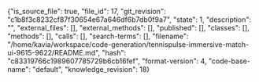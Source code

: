 {"is_source_file": true, "file_id": 17, "git_revision": "c1b8f3c8232cf87f30654e67a646df6b7db0f9a7", "state": 1, "description": "", "external_files": [], "external_methods": [], "published": [], "classes": [], "methods": [], "calls": [], "search-terms": [], "filename": "/home/kavia/workspace/code-generation/tennispulse-immersive-match-ui-9615-9622/README.md", "hash": "c83319766c1989607785729b6cb16fef", "format-version": 4, "code-base-name": "default", "knowledge_revision": 18}
